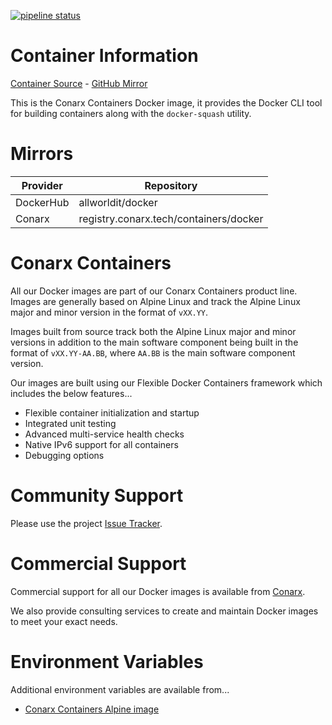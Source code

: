 [![pipeline status](https://gitlab.conarx.tech/containers/docker/badges/main/pipeline.svg)](https://gitlab.conarx.tech/containers/docker/-/commits/main)

# Container Information

[Container Source](https://gitlab.conarx.tech/containers/docker) - [GitHub Mirror](https://github.com/AllWorldIT/containers-docker)

This is the Conarx Containers Docker image, it provides the Docker CLI tool for building containers along with the `docker-squash`
utility.



# Mirrors

|  Provider  |  Repository                            |
|------------|----------------------------------------|
| DockerHub  | allworldit/docker                      |
| Conarx     | registry.conarx.tech/containers/docker |



# Conarx Containers

All our Docker images are part of our Conarx Containers product line. Images are generally based on Alpine Linux and track the
Alpine Linux major and minor version in the format of `vXX.YY`.

Images built from source track both the Alpine Linux major and minor versions in addition to the main software component being
built in the format of `vXX.YY-AA.BB`, where `AA.BB` is the main software component version.

Our images are built using our Flexible Docker Containers framework which includes the below features...

- Flexible container initialization and startup
- Integrated unit testing
- Advanced multi-service health checks
- Native IPv6 support for all containers
- Debugging options



# Community Support

Please use the project [Issue Tracker](https://gitlab.conarx.tech/containers/docker/-/issues).



# Commercial Support

Commercial support for all our Docker images is available from [Conarx](https://conarx.tech).

We also provide consulting services to create and maintain Docker images to meet your exact needs.



# Environment Variables

Additional environment variables are available from...
* [Conarx Containers Alpine image](https://gitlab.conarx.tech/containers/alpine)

